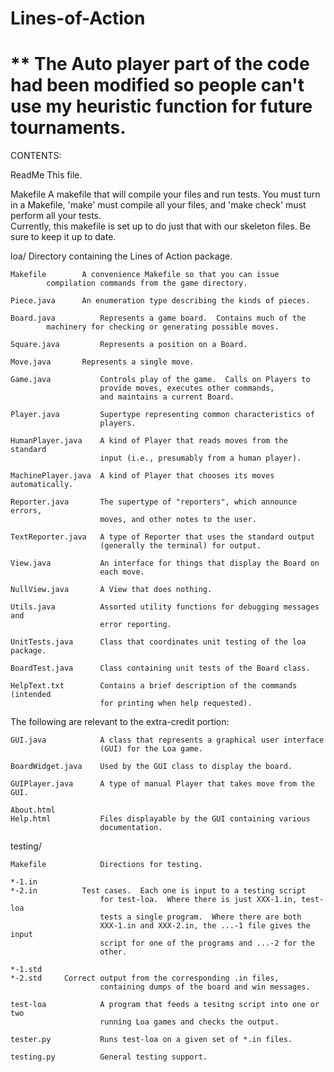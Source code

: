 # Lines-of-Action
# ** The Auto player part of the code had been modified so people can't use my heuristic function for future tournaments.
CONTENTS:

ReadMe			This file.
	
Makefile		A makefile that will compile your
			files and run tests.  You must turn in a Makefile,
			'make' must compile all your files, and 
			'make check' must perform all your tests.  
			Currently, this makefile is set up to do just 
			that with our skeleton files.  Be sure to keep 
			it up to date.

loa/			Directory containing the Lines of Action package.

    Makefile		A convenience Makefile so that you can issue 
			compilation commands from the game directory.

    Piece.java	 	An enumeration type describing the kinds of pieces.

    Board.java	        Represents a game board.  Contains much of the
			machinery for checking or generating possible moves.

    Square.java         Represents a position on a Board.

    Move.java		Represents a single move.

    Game.java           Controls play of the game.  Calls on Players to
                        provide moves, executes other commands,
                        and maintains a current Board.

    Player.java         Supertype representing common characteristics of
                        players.

    HumanPlayer.java	A kind of Player that reads moves from the standard
                        input (i.e., presumably from a human player).

    MachinePlayer.java  A kind of Player that chooses its moves automatically.

    Reporter.java       The supertype of "reporters", which announce errors,
                        moves, and other notes to the user.

    TextReporter.java   A type of Reporter that uses the standard output
                        (generally the terminal) for output.

    View.java           An interface for things that display the Board on
                        each move.

    NullView.java       A View that does nothing.

    Utils.java          Assorted utility functions for debugging messages and
                        error reporting.

    UnitTests.java      Class that coordinates unit testing of the loa package.

    BoardTest.java      Class containing unit tests of the Board class.

    HelpText.txt        Contains a brief description of the commands (intended
                        for printing when help requested).

The following are relevant to the extra-credit portion:

    GUI.java            A class that represents a graphical user interface
                        (GUI) for the Loa game.

    BoardWidget.java    Used by the GUI class to display the board.

    GUIPlayer.java      A type of manual Player that takes move from the GUI.

    About.html           
    Help.html           Files displayable by the GUI containing various
                        documentation.

testing/

    Makefile            Directions for testing.

    *-1.in
    *-2.in	        Test cases.  Each one is input to a testing script
                        for test-loa.  Where there is just XXX-1.in, test-loa
                        tests a single program.  Where there are both
                        XXX-1.in and XXX-2.in, the ...-1 file gives the input
                        script for one of the programs and ...-2 for the
                        other.

    *-1.std
    *-2.std		Correct output from the corresponding .in files,
                        containing dumps of the board and win messages.

    test-loa            A program that feeds a tesitng script into one or two
                        running Loa games and checks the output.

    tester.py           Runs test-loa on a given set of *.in files.

    testing.py          General testing support.
